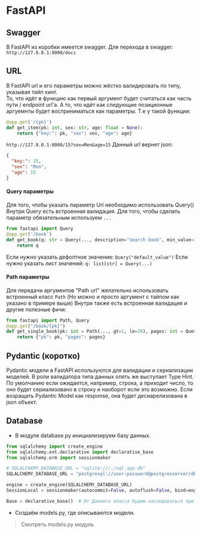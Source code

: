 # FastAPI

## Swagger
В FastAPI из коробки имеется swagger. Для перехода в swagger: `http://127.0.0.1:8000/docs`

## URL
В FastAPI url и его параметры можно жёстко валидировать по типу, указывая тайп хинт.  
То, что идёт в функцию как первый аргумент будет считаться как часть пути / endpoint url'а. А то, что идёт как следующие позиционные аргуемнты будет восприниматься как параметры.
Т.е у такой функции:
```python
@app.get('/{pk}')
def get_item(pk: int, sex: str, age: float = None):
    return {"key:": pk, "sex": sex, "age": age}
```
`http://127.0.0.1:8000/15?sex=Men&age=15` Данный url вернет json: 
```json
{
  "key:": 15,
  "sex": "Men",
  "age": 15
}
```
#### Query параметры
Для того, чтобы указать параметр Url необходимо использовать Query()  
Внутри Query есть встроенная валидация. Для того, чтобы сделать параметр обязательным используем `...`
```python
from fastapi import Query
@app.get('/book')
def get_book(q: str = Query(..., description="Search book", min_value=1)):
    return q
```
Если нужно указать дефолтное значение: `Query("default_value")`
Если нужно указать лист значений: `q: list[str] = Query(...)`

#### Path параметры
Для передачи аргументов "Path url" желательно использовать встроенный класс `Path` (Но можно и просто аргумент с тайпом как указано в примере выше)
Внутри также есть встроенная валидация и другие полезные фичи:
```python
from fastapi import Path, Query
@app.get("/book/{pk}")
def get_single_book(pk: int = Path(..., gt=1, le=20), pages: int = Query(None, gt=10, le=500)):   # Больше или равно единицы но меньше 20
    return {"pk": pk, "pages": pages}

```


## Pydantic (коротко)
Pydantic модели в FastAPI используются для валидации и сериализации моделей. В роли валидатора типа данных опять же выступает Type Hint.
По умолчанию если ожидается, например, строка, а приходит число, то оно будет сериализовано в строку и наоборот если это возможно. 
Если возращать Pydantic Model как response, она будет десиарелизована в json объект.


## Database

+ В модуле database.py инициализируем базу данных.
```python
from sqlalchemy import create_engine
from sqlalchemy.ext.declarative import declarative_base
from sqlalchemy.orm import sessionmaker

# SQLALCHEMY_DATABASE_URL = "sqlite:///./sql_app.db"
SQLALCHEMY_DATABASE_URL = "postgresql://user:password@postgresserver/db"

engine = create_engine(SQLALCHEMY_DATABASE_URL)
SessionLocal = sessionmaker(autocommit=False, autoflush=False, bind=engine)

Base = declarative_base()  # От Данного класса будем наследоваться при создании моделей
```

+ Создаём models.py, где описываются модели.
> Смотреть models.py модуль




